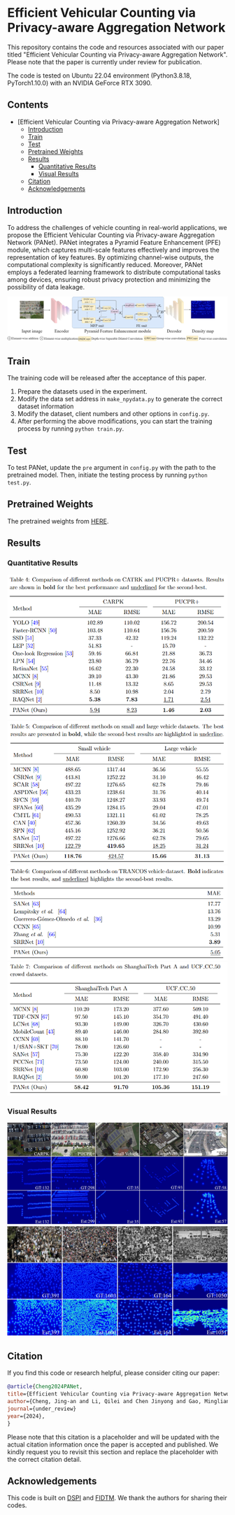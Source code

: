 # Efficient Vehicular Counting via Privacy-aware Aggregation Network

This repository contains the code and resources associated with our paper titled "Efficient Vehicular Counting via Privacy-aware Aggregation Network". Please note that the paper is currently under review for publication.

The code is tested on Ubuntu 22.04 environment (Python3.8.18, PyTorch1.10.0) with an NVIDIA GeForce RTX 3090.

## Contents

- [Efficient Vehicular Counting via Privacy-aware Aggregation Network]
  - [Introduction](#introduction)
  - [Train](#train)
  - [Test](#test)
  - [Pretrained Weights](#pretrained-weights)
  - [Results](#results)
    - [Quantitative Results](#quantitative-results)
    - [Visual Results](#visual-results)
  - [Citation](#citation)
  - [Acknowledgements](#acknowledgements)

## Introduction

To address the challenges of vehicle counting in real-world applications, we propose the Efficient Vehicular Counting via Privacy-aware Aggregation Network (PANet). PANet integrates a Pyramid Feature Enhancement (PFE) module, which captures multi-scale features effectively and improves the representation of key features. By optimizing channel-wise outputs, the computational complexity is significantly reduced. Moreover, PANet employs a federated learning framework to distribute computational tasks among devices, ensuring robust privacy protection and minimizing the possibility of data leakage.

![arch](assets/framework.jpg)

## Train
The training code will be released after the acceptance of this paper.

1. Prepare the datasets used in the experiment.
2. Modify the data set address in `make_npydata.py` to generate the correct dataset information
3. Modify the dataset, client numbers and other options in `config.py`.
4. After performing the above modifications, you can start the training process by running `python train.py`.

## Test

To test PANet, update the `pre` argument in `config.py` with the path to the pretrained model. Then, initiate the testing process by running `python test.py`.

## Pretrained Weights

The pretrained weights from [HERE](https://1drv.ms/f/s!Al2dMJC6HUgQrJRUCo3Ighr21TXMwg?e=dSQTCy).

## Results

### Quantitative Results

![arch](assets/carpk_pucpr.jpg)
![arch](assets/large_small.jpg)
![arch](assets/Trancos.jpg)
![arch](assets/crowd_counting.jpg)

### Visual Results

![arch](assets/vehicle.jpg)
![arch](assets/crowd.jpg)


## Citation

If you find this code or research helpful, please consider citing our paper:

```BibTeX
@article{Cheng2024PANet,
title={Efficient Vehicular Counting via Privacy-aware Aggregation Network},
author={Cheng, Jing-an and Li, Qilei and Chen Jinyong and Gao, Mingliang},
journal={under_review}
year={2024},
}
```
Please note that this citation is a placeholder and will be updated with the actual citation information once the paper is accepted and published. We kindly request you to revisit this section and replace the placeholder with the correct citation detail.

## Acknowledgements

This code is built on [DSPI](https://github.com/jinyongch/DSPI) and [FIDTM](https://github.com/dk-liang/FIDTM). We thank the authors for sharing their codes.
